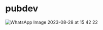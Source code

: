# pubdev
![WhatsApp Image 2023-08-28 at 15 42 22](https://github.com/SDTASLEEM/pubdev/assets/142884577/5c2069fa-b144-41c5-a44d-ba9f24b3e235)
